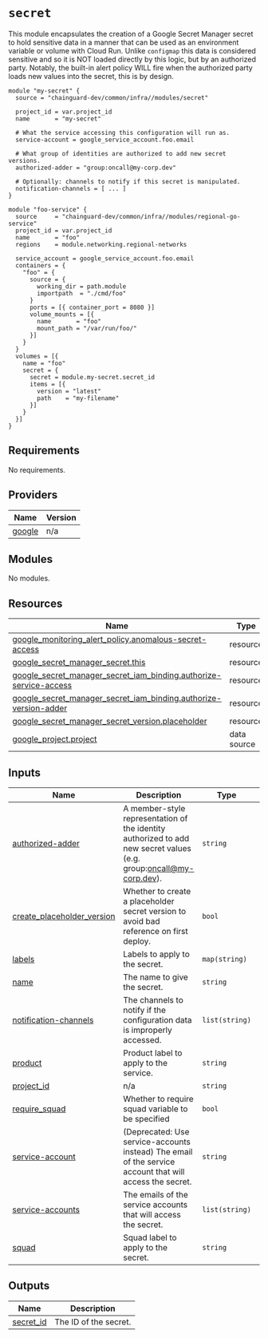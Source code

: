 # `secret`

This module encapsulates the creation of a Google Secret Manager secret to hold
sensitive data in a manner that can be used as an environment variable or
volume with Cloud Run.  Unlike `configmap` this data is considered sensitive and
so it is NOT loaded directly by this logic, but by an authorized party. Notably,
the built-in alert policy WILL fire when the authorized party loads new values
into the secret, this is by design.

```hcl
module "my-secret" {
  source = "chainguard-dev/common/infra//modules/secret"

  project_id = var.project_id
  name       = "my-secret"

  # What the service accessing this configuration will run as.
  service-account = google_service_account.foo.email

  # What group of identities are authorized to add new secret versions.
  authorized-adder = "group:oncall@my-corp.dev"

  # Optionally: channels to notify if this secret is manipulated.
  notification-channels = [ ... ]
}

module "foo-service" {
  source     = "chainguard-dev/common/infra//modules/regional-go-service"
  project_id = var.project_id
  name       = "foo"
  regions    = module.networking.regional-networks

  service_account = google_service_account.foo.email
  containers = {
    "foo" = {
      source = {
        working_dir = path.module
        importpath  = "./cmd/foo"
      }
      ports = [{ container_port = 8080 }]
      volume_mounts = [{
        name       = "foo"
        mount_path = "/var/run/foo/"
      }]
    }
  }
  volumes = [{
    name = "foo"
    secret = {
      secret = module.my-secret.secret_id
      items = [{
        version = "latest"
        path    = "my-filename"
      }]
    }
  }]
}
```

<!-- BEGIN_TF_DOCS -->
## Requirements

No requirements.

## Providers

| Name | Version |
|------|---------|
| <a name="provider_google"></a> [google](#provider\_google) | n/a |

## Modules

No modules.

## Resources

| Name | Type |
|------|------|
| [google_monitoring_alert_policy.anomalous-secret-access](https://registry.terraform.io/providers/hashicorp/google/latest/docs/resources/monitoring_alert_policy) | resource |
| [google_secret_manager_secret.this](https://registry.terraform.io/providers/hashicorp/google/latest/docs/resources/secret_manager_secret) | resource |
| [google_secret_manager_secret_iam_binding.authorize-service-access](https://registry.terraform.io/providers/hashicorp/google/latest/docs/resources/secret_manager_secret_iam_binding) | resource |
| [google_secret_manager_secret_iam_binding.authorize-version-adder](https://registry.terraform.io/providers/hashicorp/google/latest/docs/resources/secret_manager_secret_iam_binding) | resource |
| [google_secret_manager_secret_version.placeholder](https://registry.terraform.io/providers/hashicorp/google/latest/docs/resources/secret_manager_secret_version) | resource |
| [google_project.project](https://registry.terraform.io/providers/hashicorp/google/latest/docs/data-sources/project) | data source |

## Inputs

| Name | Description | Type | Default | Required |
|------|-------------|------|---------|:--------:|
| <a name="input_authorized-adder"></a> [authorized-adder](#input\_authorized-adder) | A member-style representation of the identity authorized to add new secret values (e.g. group:oncall@my-corp.dev). | `string` | n/a | yes |
| <a name="input_create_placeholder_version"></a> [create\_placeholder\_version](#input\_create\_placeholder\_version) | Whether to create a placeholder secret version to avoid bad reference on first deploy. | `bool` | `false` | no |
| <a name="input_labels"></a> [labels](#input\_labels) | Labels to apply to the secret. | `map(string)` | `{}` | no |
| <a name="input_name"></a> [name](#input\_name) | The name to give the secret. | `string` | n/a | yes |
| <a name="input_notification-channels"></a> [notification-channels](#input\_notification-channels) | The channels to notify if the configuration data is improperly accessed. | `list(string)` | n/a | yes |
| <a name="input_product"></a> [product](#input\_product) | Product label to apply to the service. | `string` | `"unknown"` | no |
| <a name="input_project_id"></a> [project\_id](#input\_project\_id) | n/a | `string` | n/a | yes |
| <a name="input_require_squad"></a> [require\_squad](#input\_require\_squad) | Whether to require squad variable to be specified | `bool` | `false` | no |
| <a name="input_service-account"></a> [service-account](#input\_service-account) | (Deprecated: Use service-accounts instead) The email of the service account that will access the secret. | `string` | `""` | no |
| <a name="input_service-accounts"></a> [service-accounts](#input\_service-accounts) | The emails of the service accounts that will access the secret. | `list(string)` | `[]` | no |
| <a name="input_squad"></a> [squad](#input\_squad) | Squad label to apply to the secret. | `string` | `""` | no |

## Outputs

| Name | Description |
|------|-------------|
| <a name="output_secret_id"></a> [secret\_id](#output\_secret\_id) | The ID of the secret. |
<!-- END_TF_DOCS -->
